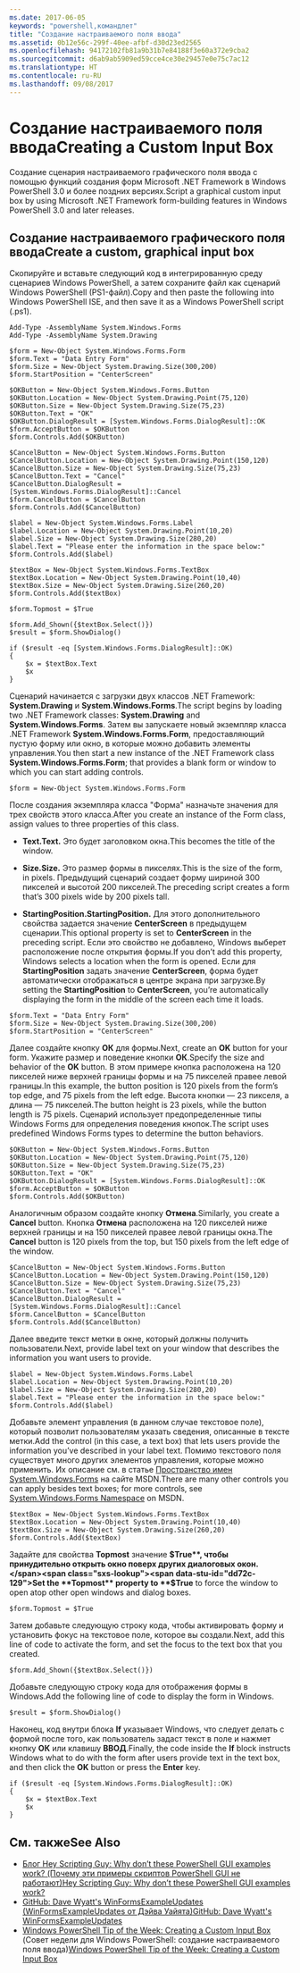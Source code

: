 ```yaml
---
ms.date: 2017-06-05
keywords: "powershell,командлет"
title: "Создание настраиваемого поля ввода"
ms.assetid: 0b12e56c-299f-40ee-afbf-d30d23ed2565
ms.openlocfilehash: 94172102fb81a9b31b7e84188f3e60a372e9cba2
ms.sourcegitcommit: d6ab9ab5909ed59cce4ce30e29457e0e75c7ac12
ms.translationtype: HT
ms.contentlocale: ru-RU
ms.lasthandoff: 09/08/2017
---
```

# <a name="creating-a-custom-input-box"></a><span data-ttu-id="dd72c-103">Создание настраиваемого поля ввода</span><span class="sxs-lookup"><span data-stu-id="dd72c-103">Creating a Custom Input Box</span></span>
<span data-ttu-id="dd72c-104">Создание сценария настраиваемого графического поля ввода с помощью функций создания форм Microsoft .NET Framework в Windows PowerShell 3.0 и более поздних версиях.</span><span class="sxs-lookup"><span data-stu-id="dd72c-104">Script a graphical custom input box by using Microsoft .NET Framework form-building features in Windows PowerShell 3.0 and later releases.</span></span>

## <a name="create-a-custom-graphical-input-box"></a><span data-ttu-id="dd72c-105">Создание настраиваемого графического поля ввода</span><span class="sxs-lookup"><span data-stu-id="dd72c-105">Create a custom, graphical input box</span></span>
<span data-ttu-id="dd72c-106">Скопируйте и вставьте следующий код в интегрированную среду сценариев Windows PowerShell, а затем сохраните файл как сценарий Windows PowerShell (PS1-файл).</span><span class="sxs-lookup"><span data-stu-id="dd72c-106">Copy and then paste the following into Windows PowerShell ISE, and then save it as a Windows PowerShell script (.ps1).</span></span>

```
Add-Type -AssemblyName System.Windows.Forms
Add-Type -AssemblyName System.Drawing

$form = New-Object System.Windows.Forms.Form 
$form.Text = "Data Entry Form"
$form.Size = New-Object System.Drawing.Size(300,200) 
$form.StartPosition = "CenterScreen"

$OKButton = New-Object System.Windows.Forms.Button
$OKButton.Location = New-Object System.Drawing.Point(75,120)
$OKButton.Size = New-Object System.Drawing.Size(75,23)
$OKButton.Text = "OK"
$OKButton.DialogResult = [System.Windows.Forms.DialogResult]::OK
$form.AcceptButton = $OKButton
$form.Controls.Add($OKButton)

$CancelButton = New-Object System.Windows.Forms.Button
$CancelButton.Location = New-Object System.Drawing.Point(150,120)
$CancelButton.Size = New-Object System.Drawing.Size(75,23)
$CancelButton.Text = "Cancel"
$CancelButton.DialogResult = [System.Windows.Forms.DialogResult]::Cancel
$form.CancelButton = $CancelButton
$form.Controls.Add($CancelButton)

$label = New-Object System.Windows.Forms.Label
$label.Location = New-Object System.Drawing.Point(10,20) 
$label.Size = New-Object System.Drawing.Size(280,20) 
$label.Text = "Please enter the information in the space below:"
$form.Controls.Add($label) 

$textBox = New-Object System.Windows.Forms.TextBox 
$textBox.Location = New-Object System.Drawing.Point(10,40) 
$textBox.Size = New-Object System.Drawing.Size(260,20) 
$form.Controls.Add($textBox) 

$form.Topmost = $True

$form.Add_Shown({$textBox.Select()})
$result = $form.ShowDialog()

if ($result -eq [System.Windows.Forms.DialogResult]::OK)
{
    $x = $textBox.Text
    $x
}
```

<span data-ttu-id="dd72c-107">Сценарий начинается с загрузки двух классов .NET Framework: **System.Drawing** и **System.Windows.Forms**.</span><span class="sxs-lookup"><span data-stu-id="dd72c-107">The script begins by loading two .NET Framework classes: **System.Drawing** and **System.Windows.Forms**.</span></span> <span data-ttu-id="dd72c-108">Затем вы запускаете новый экземпляр класса .NET Framework **System.Windows.Forms.Form**, предоставляющий пустую форму или окно, в которые можно добавить элементы управления.</span><span class="sxs-lookup"><span data-stu-id="dd72c-108">You then start a new instance of the .NET Framework class **System.Windows.Forms.Form**; that provides a blank form or window to which you can start adding controls.</span></span>

```
$form = New-Object System.Windows.Forms.Form
```

<span data-ttu-id="dd72c-109">После создания экземпляра класса "Форма" назначьте значения для трех свойств этого класса.</span><span class="sxs-lookup"><span data-stu-id="dd72c-109">After you create an instance of the Form class, assign values to three properties of this class.</span></span>

- <span data-ttu-id="dd72c-110">**Text.**</span><span class="sxs-lookup"><span data-stu-id="dd72c-110">**Text.**</span></span> <span data-ttu-id="dd72c-111">Это будет заголовком окна.</span><span class="sxs-lookup"><span data-stu-id="dd72c-111">This becomes the title of the window.</span></span>

- <span data-ttu-id="dd72c-112">**Size.**</span><span class="sxs-lookup"><span data-stu-id="dd72c-112">**Size.**</span></span> <span data-ttu-id="dd72c-113">Это размер формы в пикселях.</span><span class="sxs-lookup"><span data-stu-id="dd72c-113">This is the size of the form, in pixels.</span></span> <span data-ttu-id="dd72c-114">Предыдущий сценарий создает форму шириной 300 пикселей и высотой 200 пикселей.</span><span class="sxs-lookup"><span data-stu-id="dd72c-114">The preceding script creates a form that’s 300 pixels wide by 200 pixels tall.</span></span>

- <span data-ttu-id="dd72c-115">**StartingPosition.**</span><span class="sxs-lookup"><span data-stu-id="dd72c-115">**StartingPosition.**</span></span> <span data-ttu-id="dd72c-116">Для этого дополнительного свойства задается значение **CenterScreen** в предыдущем сценарии.</span><span class="sxs-lookup"><span data-stu-id="dd72c-116">This optional property is set to **CenterScreen** in the preceding script.</span></span> <span data-ttu-id="dd72c-117">Если это свойство не добавлено, Windows выберет расположение после открытия формы.</span><span class="sxs-lookup"><span data-stu-id="dd72c-117">If you don’t add this property, Windows selects a location when the form is opened.</span></span> <span data-ttu-id="dd72c-118">Если для **StartingPosition** задать значение **CenterScreen**, форма будет автоматически отображаться в центре экрана при загрузке.</span><span class="sxs-lookup"><span data-stu-id="dd72c-118">By setting the **StartingPosition** to **CenterScreen**, you’re automatically displaying the form in the middle of the screen each time it loads.</span></span>

```
$form.Text = "Data Entry Form"
$form.Size = New-Object System.Drawing.Size(300,200) 
$form.StartPosition = "CenterScreen"
```

<span data-ttu-id="dd72c-119">Далее создайте кнопку **OК** для формы.</span><span class="sxs-lookup"><span data-stu-id="dd72c-119">Next, create an **OK** button for your form.</span></span> <span data-ttu-id="dd72c-120">Укажите размер и поведение кнопки **ОК**.</span><span class="sxs-lookup"><span data-stu-id="dd72c-120">Specify the size and behavior of the **OK** button.</span></span> <span data-ttu-id="dd72c-121">В этом примере кнопка расположена на 120 пикселей ниже верхней границы формы и на 75 пикселей правее левой границы.</span><span class="sxs-lookup"><span data-stu-id="dd72c-121">In this example, the button position is 120 pixels from the form’s top edge, and 75 pixels from the left edge.</span></span> <span data-ttu-id="dd72c-122">Высота кнопки — 23 пикселя, а длина — 75 пикселей.</span><span class="sxs-lookup"><span data-stu-id="dd72c-122">The button height is 23 pixels, while the button length is 75 pixels.</span></span> <span data-ttu-id="dd72c-123">Сценарий использует предопределенные типы Windows Forms для определения поведения кнопок.</span><span class="sxs-lookup"><span data-stu-id="dd72c-123">The script uses predefined Windows Forms types to determine the button behaviors.</span></span>

```
$OKButton = New-Object System.Windows.Forms.Button
$OKButton.Location = New-Object System.Drawing.Point(75,120)
$OKButton.Size = New-Object System.Drawing.Size(75,23)
$OKButton.Text = "OK"
$OKButton.DialogResult = [System.Windows.Forms.DialogResult]::OK
$form.AcceptButton = $OKButton
$form.Controls.Add($OKButton)
```

<span data-ttu-id="dd72c-124">Аналогичным образом создайте кнопку **Отмена**.</span><span class="sxs-lookup"><span data-stu-id="dd72c-124">Similarly, you create a **Cancel** button.</span></span> <span data-ttu-id="dd72c-125">Кнопка **Отмена** расположена на 120 пикселей ниже верхней границы и на 150 пикселей правее левой границы окна.</span><span class="sxs-lookup"><span data-stu-id="dd72c-125">The **Cancel** button is 120 pixels from the top, but 150 pixels from the left edge of the window.</span></span>

```
$CancelButton = New-Object System.Windows.Forms.Button
$CancelButton.Location = New-Object System.Drawing.Point(150,120)
$CancelButton.Size = New-Object System.Drawing.Size(75,23)
$CancelButton.Text = "Cancel"
$CancelButton.DialogResult = [System.Windows.Forms.DialogResult]::Cancel
$form.CancelButton = $CancelButton
$form.Controls.Add($CancelButton)
```

<span data-ttu-id="dd72c-126">Далее введите текст метки в окне, который должны получить пользователи.</span><span class="sxs-lookup"><span data-stu-id="dd72c-126">Next, provide label text on your window that describes the information you want users to provide.</span></span>

```
$label = New-Object System.Windows.Forms.Label
$label.Location = New-Object System.Drawing.Point(10,20) 
$label.Size = New-Object System.Drawing.Size(280,20) 
$label.Text = "Please enter the information in the space below:"
$form.Controls.Add($label)
```

<span data-ttu-id="dd72c-127">Добавьте элемент управления (в данном случае текстовое поле), который позволит пользователям указать сведения, описанные в тексте метки.</span><span class="sxs-lookup"><span data-stu-id="dd72c-127">Add the control (in this case, a text box) that lets users provide the information you’ve described in your label text.</span></span> <span data-ttu-id="dd72c-128">Помимо текстового поля существует много других элементов управления, которые можно применить. Их описание см. в статье [Пространство имен System.Windows.Forms](http://msdn.microsoft.com/library/k50ex0x9(v=vs.110).aspx) на сайте MSDN.</span><span class="sxs-lookup"><span data-stu-id="dd72c-128">There are many other controls you can apply besides text boxes; for more controls, see [System.Windows.Forms Namespace](http://msdn.microsoft.com/library/k50ex0x9(v=vs.110).aspx) on MSDN.</span></span>

```
$textBox = New-Object System.Windows.Forms.TextBox 
$textBox.Location = New-Object System.Drawing.Point(10,40) 
$textBox.Size = New-Object System.Drawing.Size(260,20) 
$form.Controls.Add($textBox)
```

<span data-ttu-id="dd72c-129">Задайте для свойства **Topmost** значение **$True**, чтобы принудительно открыть окно поверх других диалоговых окон.</span><span class="sxs-lookup"><span data-stu-id="dd72c-129">Set the **Topmost** property to **$True** to force the window to open atop other open windows and dialog boxes.</span></span>

```
$form.Topmost = $True
```

<span data-ttu-id="dd72c-130">Затем добавьте следующую строку кода, чтобы активировать форму и установить фокус на текстовое поле, которое вы создали.</span><span class="sxs-lookup"><span data-stu-id="dd72c-130">Next, add this line of code to activate the form, and set the focus to the text box that you created.</span></span>

```
$form.Add_Shown({$textBox.Select()})
```

<span data-ttu-id="dd72c-131">Добавьте следующую строку кода для отображения формы в Windows.</span><span class="sxs-lookup"><span data-stu-id="dd72c-131">Add the following line of code to display the form in Windows.</span></span>

```
$result = $form.ShowDialog()
```

<span data-ttu-id="dd72c-132">Наконец, код внутри блока **If** указывает Windows, что следует делать с формой после того, как пользователь задаст текст в поле и нажмет кнопку **ОК** или клавишу **ВВОД**.</span><span class="sxs-lookup"><span data-stu-id="dd72c-132">Finally, the code inside the **If** block instructs Windows what to do with the form after users provide text in the text box, and then click the **OK** button or press the **Enter** key.</span></span>

```
if ($result -eq [System.Windows.Forms.DialogResult]::OK)
{
    $x = $textBox.Text
    $x
}
```

## <a name="see-also"></a><span data-ttu-id="dd72c-133">См. также</span><span class="sxs-lookup"><span data-stu-id="dd72c-133">See Also</span></span>
- [<span data-ttu-id="dd72c-134">Блог Hey Scripting Guy: Why don’t these PowerShell GUI examples work? (Почему эти примеры скриптов PowerShell GUI не работают)</span><span class="sxs-lookup"><span data-stu-id="dd72c-134">Hey Scripting Guy:  Why don’t these PowerShell GUI examples work?</span></span>](http://go.microsoft.com/fwlink/?LinkId=506644)
- [<span data-ttu-id="dd72c-135">GitHub: Dave Wyatt's WinFormsExampleUpdates (WinFormsExampleUpdates от Дэйва Уайята)</span><span class="sxs-lookup"><span data-stu-id="dd72c-135">GitHub: Dave Wyatt's WinFormsExampleUpdates</span></span>](https://github.com/dlwyatt/WinFormsExampleUpdates)
- <span data-ttu-id="dd72c-136">[Windows PowerShell Tip of the Week: Creating a Custom Input Box](http://technet.microsoft.com/library/ff730941.aspx) (Совет недели для Windows PowerShell: создание настраиваемого поля ввода)</span><span class="sxs-lookup"><span data-stu-id="dd72c-136">[Windows PowerShell Tip of the Week:  Creating a Custom Input Box](http://technet.microsoft.com/library/ff730941.aspx)</span></span>

